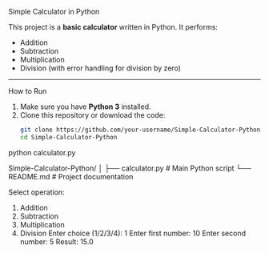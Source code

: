 Simple Calculator in Python  

This project is a **basic calculator** written in Python. It performs:  
- Addition  
- Subtraction  
- Multiplication  
- Division (with error handling for division by zero)  

---

 How to Run  

1. Make sure you have **Python 3** installed.  
2. Clone this repository or download the code:  
   ```bash
   git clone https://github.com/your-username/Simple-Calculator-Python.git
   cd Simple-Calculator-Python


python calculator.py


Simple-Calculator-Python/
│
├── calculator.py   # Main Python script
└── README.md       # Project documentation


Select operation:
1. Addition
2. Subtraction
3. Multiplication
4. Division
Enter choice (1/2/3/4): 1
Enter first number: 10
Enter second number: 5
Result: 15.0

